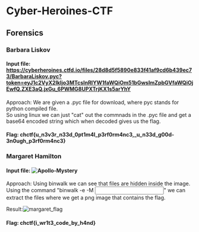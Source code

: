 # Cyber-Heroines-CTF

## Forensics  
### Barbara Liskov  
#### Input file: https://cyberheroines.ctfd.io/files/28d8d5f5890e833f41af9cd6b439ec73/BarbaraLiskov.pyc?token=eyJ1c2VyX2lkIjo3MTcsInRlYW1faWQiOm51bGwsImZpbGVfaWQiOjEwfQ.ZXE3aQ.jxGu_6PWMG8UPXTrjKX1s5arYhY  
 Approach: We are given a .pyc file for download, where pyc stands for python compiled file.  
So using linux we can just "cat" out the commnads in the .pyc file and get a base64 encoded string which when decoded gives us the flag.  

#### Flag: chctf{u_n3v3r_n33d_0pt1m4l_p3rf0rm4nc3,_u_n33d_g00d-3n0ugh_p3rf0rm4nc3}

### Margaret Hamilton
#### Input file: ![Apollo-Mystery](https://github.com/7h4nd5RG0d/Cyber-Heroines-CTF/assets/128285431/104e977e-22f6-4c88-b98f-ff8904a8cc9c)  
 Approach: Using binwalk we can see that files are hidden inside the image.  
 Using the command "binwalk -e -M <Input file>" we can extract the files where we get a png image that contains the flag.  

 Result:![margaret_flag](https://github.com/7h4nd5RG0d/Cyber-Heroines-CTF/assets/128285431/d8bcbf55-29df-4dd2-9bf0-11770f5da3d0)  

 #### Flag: chctf{i_wr1t3_code_by_h4nd}

 

